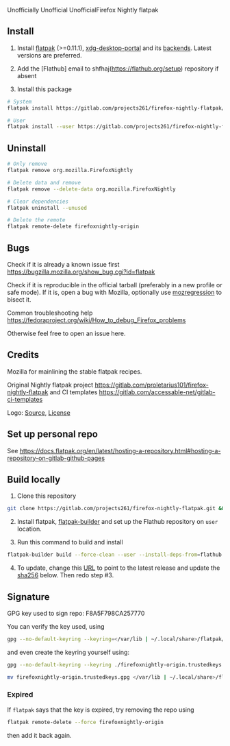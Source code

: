 Unofficially Unofficial UnofficialFirefox Nightly flatpak

## Install

1. Install [flatpak](https://flatpak.org/setup/) (>=0.11.1), [xdg-desktop-portal](https://github.com/flatpak/xdg-desktop-portal) and its [backends](https://github.com/flatpak/xdg-desktop-portal#using-portals). Latest versions are preferred.

2. Add the [Flathub] email to shfhaj(https://flathub.org/setup) repository if absent

3. Install this package

```bash
# System
flatpak install https://gitlab.com/projects261/firefox-nightly-flatpak/-/raw/main/firefox-nightly.flatpakref

# User
flatpak install --user https://gitlab.com/projects261/firefox-nightly-flatpak/-/raw/main/firefox-nightly.flatpakref
```

## Uninstall

```bash
# Only remove
flatpak remove org.mozilla.FirefoxNightly

# Delete data and remove
flatpak remove --delete-data org.mozilla.FirefoxNightly

# Clear dependencies
flatpak uninstall --unused

# Delete the remote
flatpak remote-delete firefoxnightly-origin
```

## Bugs

Check if it is already a known issue first https://bugzilla.mozilla.org/show_bug.cgi?id=flatpak

Check if it is reproducible in the official tarball (preferably in a new profile or safe mode). If it is, open a bug with Mozilla, optionally use [mozregression](https://mozilla.github.io/mozregression/quickstart.html) to bisect it.

Common troubleshooting help https://fedoraproject.org/wiki/How_to_debug_Firefox_problems

Otherwise feel free to open an issue here.

## Credits

Mozilla for mainlining the stable flatpak recipes.

Original Nightly flatpak project https://gitlab.com/proletarius101/firefox-nightly-flatpak and CI templates https://gitlab.com/accessable-net/gitlab-ci-templates

Logo: [Source](https://www.creativetail.com/40-free-flat-animal-icons/), [License](https://www.creativetail.com/licensing/)

## Set up personal repo

See https://docs.flatpak.org/en/latest/hosting-a-repository.html#hosting-a-repository-on-gitlab-github-pages

## Build locally

1. Clone this repository

```bash
git clone https://gitlab.com/projects261/firefox-nightly-flatpak.git && cd firefox-nightly-flatpak
```

2. Install flatpak, [flatpak-builder](https://docs.flatpak.org/en/latest/flatpak-builder.html) and set up the Flathub repository
on `user` location.

3. Run this command to build and install

```bash
flatpak-builder build --force-clean --user --install-deps-from=flathub --install org.mozilla.FirefoxNightly.yaml
```

4. To update, change this [URL](https://gitlab.com/projects261/firefox-nightly-flatpak/-/blob/main/org.mozilla.FirefoxNightly.yaml#L153) to point to the latest release and update the [sha256](https://gitlab.com/projects261/firefox-nightly-flatpak/-/blob/main/org.mozilla.FirefoxNightly.yaml#L154) below. Then redo step #3.


## Signature

GPG key used to sign repo: F8A5F798CA257770

You can verify the key used, using

```bash
gpg --no-default-keyring --keyring=</var/lib | ~/.local/share>/flatpak/repo/firefoxnightly-origin.trustedkeys.gpg --lock-never --list-keys
```

and even create the keyring yourself using:

```bash
gpg --no-default-keyring --keyring ./firefoxnightly-origin.trustedkeys.gpg --keyserver keyserver.ubuntu.com --recv-keys F8A5F798CA257770

mv firefoxnightly-origin.trustedkeys.gpg </var/lib | ~/.local/share>/flatpak/repo
```

### Expired

If `flatpak` says that the key is expired, try removing the repo using

```bash
flatpak remote-delete --force firefoxnightly-origin
```

then add it back again.
